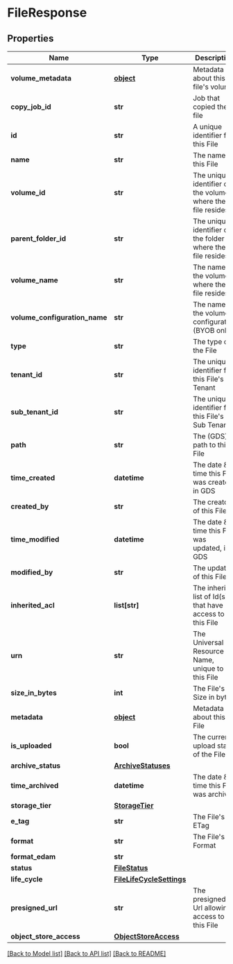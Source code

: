 # FileResponse

## Properties
Name | Type | Description | Notes
------------ | ------------- | ------------- | -------------
**volume_metadata** | [**object**](.md) | Metadata about this file&#39;s volume | [optional] 
**copy_job_id** | **str** | Job that copied the file | [optional] 
**id** | **str** | A unique identifier for this File | [optional] 
**name** | **str** | The name of this File | [optional] 
**volume_id** | **str** | The unique identifier of the volume where the file resides | [optional] 
**parent_folder_id** | **str** | The unique identifier of the folder where the file resides | [optional] 
**volume_name** | **str** | The name of the volume where the file resides | [optional] 
**volume_configuration_name** | **str** | The name of the volume configuration (BYOB only) | [optional] 
**type** | **str** | The type of the File | [optional] 
**tenant_id** | **str** | The unique identifier for this File&#39;s Tenant | [optional] 
**sub_tenant_id** | **str** | The unique identifier for this File&#39;s Sub Tenant | [optional] 
**path** | **str** | The (GDS) path to this File | [optional] 
**time_created** | **datetime** | The date &amp; time this File was created, in GDS | [optional] 
**created_by** | **str** | The creator of this File | [optional] 
**time_modified** | **datetime** | The date &amp; time this File was updated, in GDS | [optional] 
**modified_by** | **str** | The updator of this File | [optional] 
**inherited_acl** | **list[str]** | The inherited list of Id(s) that have access to this File | [optional] 
**urn** | **str** | The Universal Resource Name, unique to this File | [optional] 
**size_in_bytes** | **int** | The File&#39;s Size in bytes | [optional] 
**metadata** | [**object**](.md) | Metadata about this File | [optional] 
**is_uploaded** | **bool** | The current upload state of the File | [optional] 
**archive_status** | [**ArchiveStatuses**](ArchiveStatuses.md) |  | [optional] 
**time_archived** | **datetime** | The date &amp; time this File was archived | [optional] 
**storage_tier** | [**StorageTier**](StorageTier.md) |  | [optional] 
**e_tag** | **str** | The File&#39;s ETag | [optional] 
**format** | **str** | The File&#39;s Format | [optional] 
**format_edam** | **str** |  | [optional] 
**status** | [**FileStatus**](FileStatus.md) |  | [optional] 
**life_cycle** | [**FileLifeCycleSettings**](FileLifeCycleSettings.md) |  | [optional] 
**presigned_url** | **str** | The presigned Url allowing access to this File | [optional] 
**object_store_access** | [**ObjectStoreAccess**](ObjectStoreAccess.md) |  | [optional] 

[[Back to Model list]](../README.md#documentation-for-models) [[Back to API list]](../README.md#documentation-for-api-endpoints) [[Back to README]](../README.md)


